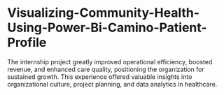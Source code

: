# Visualizing-Community-Health-Using-Power-Bi-Camino-Patient-Profile
The internship project greatly improved operational efficiency, boosted revenue, and enhanced care quality, positioning the organization for sustained growth. This experience offered valuable insights into organizational culture, project planning, and data analytics in healthcare.
